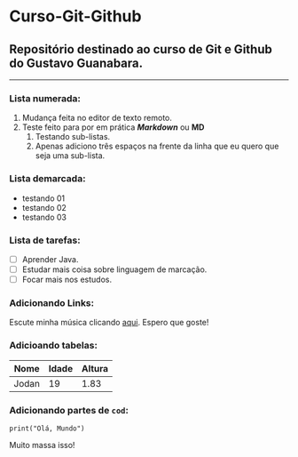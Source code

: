 # Curso-Git-Github
## Repositório destinado ao curso de Git e Github do Gustavo Guanabara.
***
### Lista numerada:
1. Mudança feita no editor de texto remoto.
2. Teste feito para por em prática __*Markdown*__ ou **MD**
   1. Testando sub-listas.
   2. Apenas adiciono três espaços na frente da linha que eu quero que   seja uma sub-lista.
### Lista demarcada:
* testando 01
* testando 02
* testando 03
### Lista de tarefas:
- [ ] Aprender Java.
- [ ] Estudar mais coisa sobre linguagem de marcação.
- [ ] Focar mais nos estudos.
### Adicionando Links:
Escute minha música clicando [aqui](https://www.youtube.com/watch?v=F-8W5e71p0o). Espero que goste!
### Adicioando tabelas:
Nome | Idade | Altura
---|---|---
Jodan | 19 | 1.83
### Adicionando partes de `cod`:
```
print("Olá, Mundo")
```
Muito massa isso!






